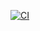 [![CI](https://github.com/dodurga71/Senkron-Conscious-AGI/actions/workflows/ci.yml/badge.svg)](https://github.com/dodurga71/Senkron-Conscious-AGI/actions/workflows/ci.yml)
